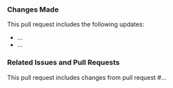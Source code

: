 ### Changes Made

This pull request includes the following updates:

- ...
- ...

### Related Issues and Pull Requests

This pull request includes changes from pull request #...
